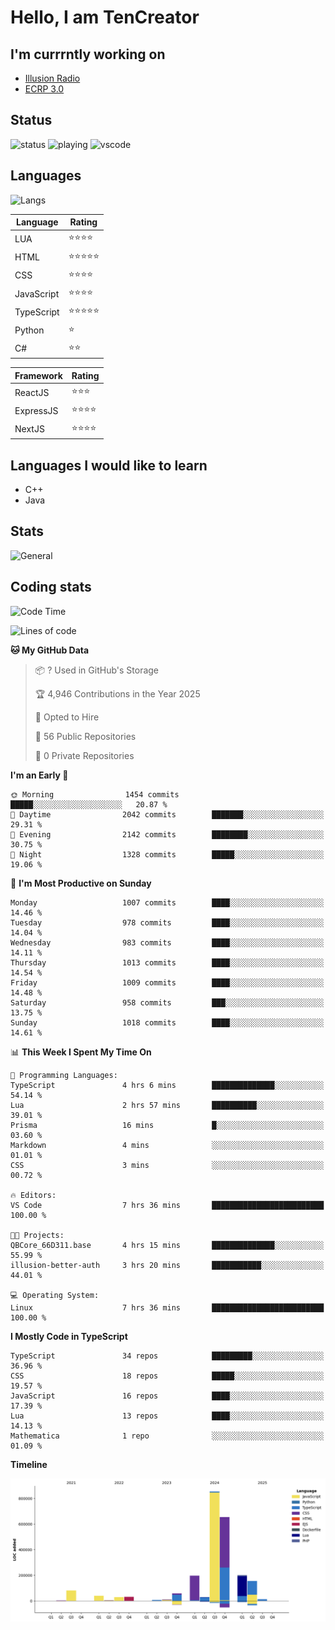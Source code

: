 # Hello, I am TenCreator

## I'm currrntly working on
- [Illusion Radio](https://illusionradio.co.uk/)
- [ECRP 3.0](http://github.com/Emerald-Coast-Roleplay/)

## Status
![status](https://api.statusbadges.me/badge/status/518334475038359555?simple=true&style=for-the-badge)
![playing](https://api.statusbadges.me/badge/playing/518334475038359555?style=for-the-badge)
![vscode](https://api.statusbadges.me/badge/vscode/518334475038359555?style=for-the-badge)

## Languages
![Langs](https://github-readme-stats.vercel.app/api/top-langs/?username=tencreator&layout=compact&theme=radical)


|Language|Rating|
|--------|------|
|LUA|⭐️⭐️⭐️⭐️|
|HTML|⭐️⭐️⭐️⭐️⭐️|
|CSS|⭐️⭐️⭐️⭐️|
|JavaScript|⭐️⭐️⭐️⭐️|
|TypeScript|⭐️⭐️⭐️⭐️⭐️|
|Python|⭐️|
|C#|⭐️⭐️ |

|Framework|Rating|
|--------|------|
|ReactJS|⭐️⭐️⭐|
|ExpressJS|⭐️⭐️⭐️⭐️|
|NextJS|⭐️⭐️⭐⭐️|

## Languages I would like to learn
- C++
- Java

## Stats
![General](https://github-readme-stats.vercel.app/api?username=tencreator&show_icons=true&theme=radical)

## Coding stats

<!--START_SECTION:waka-->
![Code Time](http://img.shields.io/badge/Code%20Time-665%20hrs%2059%20mins-blue)

![Lines of code](https://img.shields.io/badge/From%20Hello%20World%20I%27ve%20Written-2.4%20million%20lines%20of%20code-blue)

**🐱 My GitHub Data** 

> 📦 ? Used in GitHub's Storage 
 > 
> 🏆 4,946 Contributions in the Year 2025
 > 
> 💼 Opted to Hire
 > 
> 📜 56 Public Repositories 
 > 
> 🔑 0 Private Repositories 
 > 
**I'm an Early 🐤** 

```text
🌞 Morning                1454 commits        █████░░░░░░░░░░░░░░░░░░░░   20.87 % 
🌆 Daytime                2042 commits        ███████░░░░░░░░░░░░░░░░░░   29.31 % 
🌃 Evening                2142 commits        ████████░░░░░░░░░░░░░░░░░   30.75 % 
🌙 Night                  1328 commits        █████░░░░░░░░░░░░░░░░░░░░   19.06 % 
```
📅 **I'm Most Productive on Sunday** 

```text
Monday                   1007 commits        ████░░░░░░░░░░░░░░░░░░░░░   14.46 % 
Tuesday                  978 commits         ████░░░░░░░░░░░░░░░░░░░░░   14.04 % 
Wednesday                983 commits         ████░░░░░░░░░░░░░░░░░░░░░   14.11 % 
Thursday                 1013 commits        ████░░░░░░░░░░░░░░░░░░░░░   14.54 % 
Friday                   1009 commits        ████░░░░░░░░░░░░░░░░░░░░░   14.48 % 
Saturday                 958 commits         ███░░░░░░░░░░░░░░░░░░░░░░   13.75 % 
Sunday                   1018 commits        ████░░░░░░░░░░░░░░░░░░░░░   14.61 % 
```


📊 **This Week I Spent My Time On** 

```text
💬 Programming Languages: 
TypeScript               4 hrs 6 mins        ██████████████░░░░░░░░░░░   54.14 % 
Lua                      2 hrs 57 mins       ██████████░░░░░░░░░░░░░░░   39.01 % 
Prisma                   16 mins             █░░░░░░░░░░░░░░░░░░░░░░░░   03.60 % 
Markdown                 4 mins              ░░░░░░░░░░░░░░░░░░░░░░░░░   01.01 % 
CSS                      3 mins              ░░░░░░░░░░░░░░░░░░░░░░░░░   00.72 % 

🔥 Editors: 
VS Code                  7 hrs 36 mins       █████████████████████████   100.00 % 

🐱‍💻 Projects: 
QBCore_66D311.base       4 hrs 15 mins       ██████████████░░░░░░░░░░░   55.99 % 
illusion-better-auth     3 hrs 20 mins       ███████████░░░░░░░░░░░░░░   44.01 % 

💻 Operating System: 
Linux                    7 hrs 36 mins       █████████████████████████   100.00 % 
```

**I Mostly Code in TypeScript** 

```text
TypeScript               34 repos            █████████░░░░░░░░░░░░░░░░   36.96 % 
CSS                      18 repos            █████░░░░░░░░░░░░░░░░░░░░   19.57 % 
JavaScript               16 repos            ████░░░░░░░░░░░░░░░░░░░░░   17.39 % 
Lua                      13 repos            ████░░░░░░░░░░░░░░░░░░░░░   14.13 % 
Mathematica              1 repo              ░░░░░░░░░░░░░░░░░░░░░░░░░   01.09 % 
```



**Timeline**

![Lines of Code chart](https://raw.githubusercontent.com/tencreator/tencreator/main/assets/bar_graph.png)


<!--END_SECTION:waka-->
